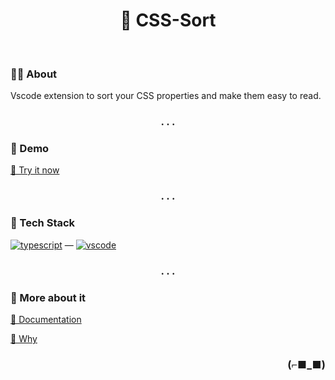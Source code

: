 <h1 align="center">📶 CSS-Sort</h1>

<br>

### 👨‍💻 About

Vscode extension to sort your CSS properties and make them easy to read.

<h3 align="center">. . .</h3>

### 🚀 Demo

[🔗 Try it now](https://marketplace.visualstudio.com/items?itemName=apriliandi246.css-sort)

<h3 align="center">. . .</h3>

### 🧰 Tech Stack

[<img alt="typescript" src="https://img.shields.io/badge/TypeScript-007ACC?style=for-the-badge&logo=typescript&logoColor=white" />](https://www.typescriptlang.org/) — 
[<img alt="vscode" src="https://img.shields.io/badge/Visual_Studio_Code-0078D4?style=for-the-badge&logo=visual%20studio%20code&logoColor=white" />](https://code.visualstudio.com/api/get-started/your-first-extension)

<h3 align="center">. . .</h3>

### 📖 More about it

[🔗 Documentation](https://vscode-css-sort-website.vercel.app/)

[🔗 Why](https://apriliandi.xyz/blogs/my-first-vscode-extension)

<h3 align="right">(⌐■_■)</h3>
